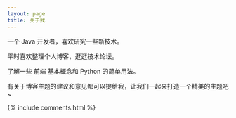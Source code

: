 ```yaml
---
layout: page
title: 关于我 
---
```


一个 Java 开发者，喜欢研究一些新技术。
<p>
平时喜欢整理个人博客，逛逛技术论坛。
<p>
了解一些 前端 基本概念和 Python 的简单用法。


<p>

有关于博客主题的建议和意见都可以提给我，让我们一起来打造一个精美的主题吧~ 


{% include comments.html %}

